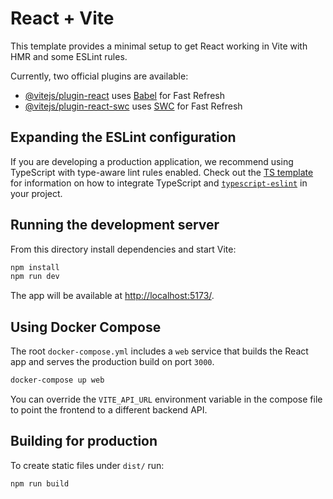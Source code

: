 # React + Vite

This template provides a minimal setup to get React working in Vite with HMR and some ESLint rules.

Currently, two official plugins are available:

- [@vitejs/plugin-react](https://github.com/vitejs/vite-plugin-react/blob/main/packages/plugin-react) uses [Babel](https://babeljs.io/) for Fast Refresh
- [@vitejs/plugin-react-swc](https://github.com/vitejs/vite-plugin-react/blob/main/packages/plugin-react-swc) uses [SWC](https://swc.rs/) for Fast Refresh

## Expanding the ESLint configuration

If you are developing a production application, we recommend using TypeScript with type-aware lint rules enabled. Check out the [TS template](https://github.com/vitejs/vite/tree/main/packages/create-vite/template-react-ts) for information on how to integrate TypeScript and [`typescript-eslint`](https://typescript-eslint.io) in your project.

## Running the development server

From this directory install dependencies and start Vite:

```bash
npm install
npm run dev
```

The app will be available at <http://localhost:5173/>.

## Using Docker Compose

The root `docker-compose.yml` includes a `web` service that builds the React app
and serves the production build on port `3000`.

```bash
docker-compose up web
```

You can override the `VITE_API_URL` environment variable in the compose file to
point the frontend to a different backend API.

## Building for production

To create static files under `dist/` run:

```bash
npm run build
```